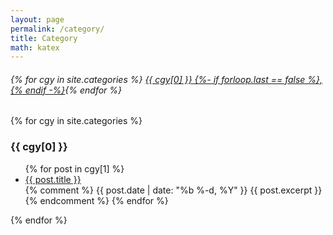 ```yaml
---
layout: page
permalink: /category/
title: Category
math: katex
---
```

<h6> {% for cgy in site.categories %} <a href="#{{ cgy[0] | slugify }}">{{ cgy[0] }} {%- if forloop.last == false %},{% endif -%}</a>{% endfor %}</h6>
{% for cgy in site.categories %}
  <h3 id="{{ cgy[0] | slugify }}">{{ cgy[0] }}</h3>
  <ul>
    {% for post in cgy[1] %}
      <li><a href="{{ site.baseurl }}{{ post.url }}">{{ post.title }}</a></li>
      {% comment %}
      {{ post.date | date: "%b %-d, %Y" }}
      {{ post.excerpt }}
      {% endcomment %}
    {% endfor %}
  </ul>
{% endfor %}


